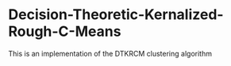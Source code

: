 # Decision-Theoretic-Kernalized-Rough-C-Means
This is an implementation of the DTKRCM clustering algorithm
